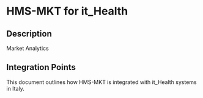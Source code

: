 # HMS-MKT for it_Health

## Description

Market Analytics

## Integration Points

This document outlines how HMS-MKT is integrated with it_Health systems in Italy.
